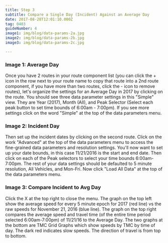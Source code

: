 ```yaml
---
title: Step 3
subtitle: Compare a Single Day (Incident) Against an Average Day
date: 2017-08-28T12:01:10.000Z
tag: 0403
guideNumber: 4
image1: img/blog/data-params-2a.jpg
image2: img/blog/data-params-2b.jpg
image3: img/blog/data-params-2c.jpg

---
```



### Image 1: Average Day
Once you have 2 routes in your route component list (you can click the + icon in the row next to your route name to copy that route into a 2nd route component, if you have more than two routes, click the - icon to remove routes), let's organize the settings for an Average Day in 2017 by clicking on the route. You should see three data parameter settings in this "Simple" view. They are Year (2017), Month (All), and Peak Selector (Select each peak button to set time bounds of 6:00am - 7:00pm). If you see more settings click on the word "Simple" at the top of the data parameters menu.

### Image 2: Incident Day
Then set up the incident dates by clicking on the second route. Click on the work "Advanced" at the top of the data parameters menu to access the fine-grained data parameters and resolution settings. You'll now want to set up your date bounds, in this case 11/21/2016 is the start and end date. Then click on each of the Peak selectors to select your time bounds 6:00am-7:00pm. The rest of your data settings should be defaulted to 5 minute resolution, All Vehicles, and Mon-Fri. Now click "Load All Data" at the top of the data parameters menu.

### Image 3: Compare Incident to Avg Day
Click the X at the top right to close the menu. The graph on the top left show the average speed for every 5 minute epoch for 2017 (red line) vs the raw speeds for November 21, 2016 (blue line). The graph on the top right compares the average speed and travel time (of the entire time period selected 6:00am-7:00pm) of 11/21/16 to the Average Day. The two graphs at the bottom are TMC Grid Graphs which show speeds by TMC by time of day. The dark red indicates slow speeds. The direction of travel is from top to bottom. 